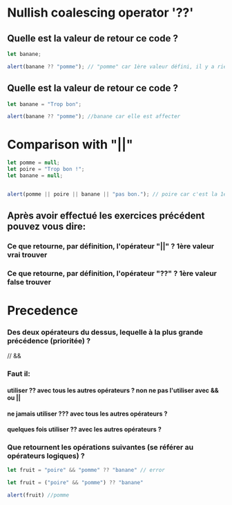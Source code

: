# Nullish coalescing operator '??'


## Quelle est la valeur de retour ce code ?

```js
let banane;

alert(banane ?? "pomme"); // "pomme" car 1ère valeur défini, il y a rien dans banane

```

## Quelle est la valeur de retour ce code ?

```js
let banane = "Trop bon";

alert(banane ?? "pomme"); //banane car elle est affecter

```

# Comparison with "||"

```js
let pomme = null;
let poire = "Trop bon !";
let banane = null;


alert(pomme || poire || banane || "pas bon."); // poire car c'est la 1ère valeur vrai trouver
```


## Après avoir effectué les exercices précédent pouvez vous dire:

### Ce que retourne, par définition, l'opérateur "||" ? 1ère valeur vrai trouver

### Ce que retourne, par définition, l'opérateur "??" ? 1ère valeur false trouver


# Precedence

### Des deux opérateurs du dessus, lequelle à la plus grande précédence (prioritée) ? 
// &&

### Faut il:
 #### utiliser ?? avec tous les autres opérateurs ? non ne pas l'utiliser avec && ou ||
 #### ne jamais utiliser ??? avec tous les autres opérateurs ?
 #### quelques fois utiliser ?? avec les autres opérateurs ?

### Que retournent les opérations suivantes (se référer au opérateurs logiques) ?

```js
let fruit = "poire" && "pomme" ?? "banane" // error
```

```js
let fruit = ("poire" && "pomme") ?? "banane" 

alert(fruit) //pomme
```